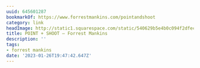 ```yaml
---
uuid: 645601287
bookmarkOf: https://www.forrestmankins.com/pointandshoot
category: link
headImage: http://static1.squarespace.com/static/540629b5e4b0c094f2dfeca5/t/61d773d5088c8b497c9cd1fa/1641509854051/9744-12-Edit.jpg?format=1500w
title: POINT + SHOOT — Forrest Mankins
description: ''
tags:
- forrest mankins
date: '2023-01-26T19:47:42.647Z'
---
```



